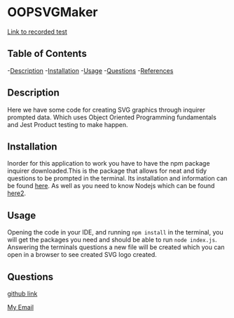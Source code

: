 # OOPSVGMaker

[Link to recorded test](https://drive.google.com/file/d/1CzFwOiUfdmbJTtPn8qfupPSE3sybl9FN/view)

## Table of Contents
-[Description](#description)
-[Installation](#installation)
-[Usage](#usage)
-[Questions](#questions)
-[References](#references)

## Description 

Here we have some code for creating SVG graphics through inquirer prompted data. Which uses Object Oriented Programming fundamentals and Jest Product testing to make happen. 

## Installation 
Inorder for this application to work you have to have the npm package inquirer downloaded.This is the package that allows for neat and tidy questions to be prompted in the terminal. Its installation and information can be found [here](https://www.npmjs.com/package/inquirer/v/8.2.4). As well as you need  to know Nodejs which can be found [here2](https://nodejs.org/en). 


## Usage

Opening the code in your IDE, and running `npm install` in the terminal, you will get the packages you need and should be able to run `node index.js`. Answering the terminals questions a new file will be created which you can open in a browser to see created SVG logo created. 


## Questions 
[github  link](https://github.com/teelsam)


[My Email]( sjkteel@gmail.com)



